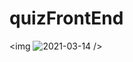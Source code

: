# quizFrontEnd
<img ![2021-03-14](https://user-images.githubusercontent.com/63478821/111094306-cde5d400-8519-11eb-9fb4-396506c9c4f8.png)
/>
